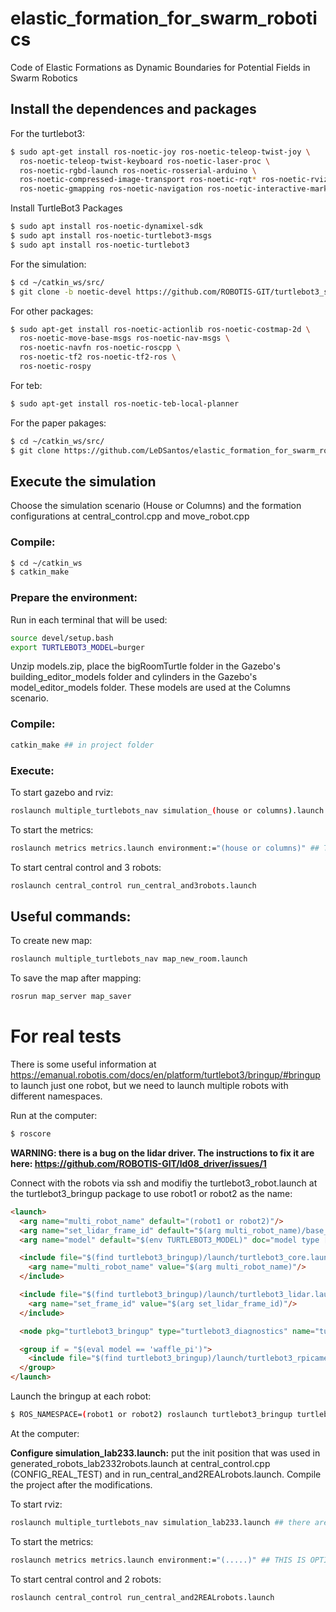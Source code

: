 # elastic_formation_for_swarm_robotics
Code of Elastic Formations as Dynamic Boundaries for Potential Fields in Swarm Robotics

## Install the dependences and packages

For the turtlebot3:

```sh
$ sudo apt-get install ros-noetic-joy ros-noetic-teleop-twist-joy \
  ros-noetic-teleop-twist-keyboard ros-noetic-laser-proc \
  ros-noetic-rgbd-launch ros-noetic-rosserial-arduino \
  ros-noetic-compressed-image-transport ros-noetic-rqt* ros-noetic-rviz \
  ros-noetic-gmapping ros-noetic-navigation ros-noetic-interactive-markers
```

Install TurtleBot3 Packages

```sh
$ sudo apt install ros-noetic-dynamixel-sdk
$ sudo apt install ros-noetic-turtlebot3-msgs
$ sudo apt install ros-noetic-turtlebot3
```

For the simulation:
```sh
$ cd ~/catkin_ws/src/
$ git clone -b noetic-devel https://github.com/ROBOTIS-GIT/turtlebot3_simulations.git
```

For other packages:
```sh
$ sudo apt-get install ros-noetic-actionlib ros-noetic-costmap-2d \
  ros-noetic-move-base-msgs ros-noetic-nav-msgs \
  ros-noetic-navfn ros-noetic-roscpp \
  ros-noetic-tf2 ros-noetic-tf2-ros \
  ros-noetic-rospy
```

For teb:
```sh
$ sudo apt-get install ros-noetic-teb-local-planner
```

For the paper pakages:
```sh
$ cd ~/catkin_ws/src/
$ git clone https://github.com/LeDSantos/elastic_formation_for_swarm_robotics.git
```

## Execute the simulation

Choose the simulation scenario (House or Columns) and the formation configurations at central_control.cpp and move_robot.cpp


### Compile:

```sh
$ cd ~/catkin_ws
$ catkin_make
```

### Prepare the environment:

Run in each terminal that will be used:
```sh
source devel/setup.bash
export TURTLEBOT3_MODEL=burger
```

Unzip models.zip, place the bigRoomTurtle folder in the Gazebo's building_editor_models folder and cylinders in the Gazebo's model_editor_models folder. These models are used at the Columns scenario.

<!-- Descompacte modelos.zip, coloque a pasta bigRoomTurtle na pasta building_editor_models do Gazebo e cylinders na pasta model_editor_models do Gazebo. Esses modelos são utilizados no cenário colunas. -->

### Compile:

```sh
catkin_make ## in project folder
```

### Execute:

To start gazebo and rviz:
```sh
roslaunch multiple_turtlebots_nav simulation_(house or columns).launch ## there are some rviz configs at src/multiple_turtlebots_nav/navigation
```

To start the metrics:
```sh
roslaunch metrics metrics.launch environment:="(house or columns)" ## THIS IS OPTIONAL
```

To start central control and 3 robots:
```sh
roslaunch central_control run_central_and3robots.launch
```

## Useful commands:

To create new map:
```sh
roslaunch multiple_turtlebots_nav map_new_room.launch
```
To save the map after mapping:
```sh
rosrun map_server map_saver
```
# For real tests

There is some useful information at https://emanual.robotis.com/docs/en/platform/turtlebot3/bringup/#bringup to launch just one robot, but we need to launch multiple robots with different namespaces.

Run at the computer:
```sh
$ roscore
```

**WARNING: there is a bug on the lidar driver. The instructions to fix it are here: https://github.com/ROBOTIS-GIT/ld08_driver/issues/1**

Connect with the robots via ssh and modifiy the turtlebot3_robot.launch at the turtlebot3_bringup package to use robot1 or robot2 as the name:

```html
<launch>
  <arg name="multi_robot_name" default="(robot1 or robot2)"/>
  <arg name="set_lidar_frame_id" default="$(arg multi_robot_name)/base_scan"/>
  <arg name="model" default="$(env TURTLEBOT3_MODEL)" doc="model type [burger, waffle, waffle_pi]"/>

  <include file="$(find turtlebot3_bringup)/launch/turtlebot3_core.launch">
    <arg name="multi_robot_name" value="$(arg multi_robot_name)"/>
  </include>

  <include file="$(find turtlebot3_bringup)/launch/turtlebot3_lidar.launch">
    <arg name="set_frame_id" value="$(arg set_lidar_frame_id)"/>
  </include>

  <node pkg="turtlebot3_bringup" type="turtlebot3_diagnostics" name="turtlebot3_diagnostics" output="screen"/>

  <group if = "$(eval model == 'waffle_pi')">
    <include file="$(find turtlebot3_bringup)/launch/turtlebot3_rpicamera.launch"/>
  </group>
</launch>
```
Launch the bringup at each robot:
```sh
$ ROS_NAMESPACE=(robot1 or robot2) roslaunch turtlebot3_bringup turtlebot3_robot.launch
```

At the computer:

**Configure simulation_lab233.launch:** put the init position that was used in generated_robots_lab2332robots.launch at central_control.cpp (CONFIG_REAL_TEST) and in run_central_and2REALrobots.launch. Compile the project after the modifications.

To start rviz:
```sh
roslaunch multiple_turtlebots_nav simulation_lab233.launch ## there are some rviz configs at src/multiple_turtlebots_nav/navigation
```

To start the metrics:
```sh
roslaunch metrics metrics.launch environment:="(.....)" ## THIS IS OPTIONAL
```

To start central control and 2 robots:
```sh
roslaunch central_control run_central_and2REALrobots.launch
```